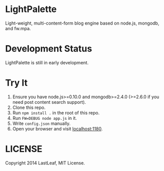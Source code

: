 # LightPalette #
Light-weight, multi-content-form blog engine based on node.js, mongodb, and fw.mpa.

# Development Status #
LightPalette is still in early development.

# Try It #
1. Ensure you have node.js>=0.10.0 and mongodb>=2.4.0 (>=2.6.0 if you need post content search support).
1. Clone this repo.
1. Run `npm install .` in the root of this repo.
1. Run `FW=DEBUG node app.js` in it.
1. Write `config.json` manually.
1. Open your browser and visit [localhost:1180](http://localhost:1180/).

# LICENSE #
Copyright 2014 LastLeaf, MIT License.
